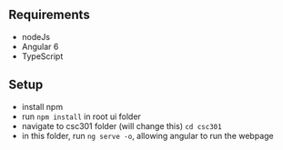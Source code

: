## Requirements

* nodeJs
* Angular 6
* TypeScript

## Setup

* install npm
* run `npm install` in root ui folder
* navigate to csc301 folder (will change this) `cd csc301`
* in this folder, run `ng serve -o`, allowing angular to run the webpage